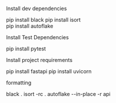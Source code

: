 Install dev dependencies

pip install black
pip install isort   
pip install autoflake

Install Test Dependencies

pip install pytest 

Install project requirements

pip install fastapi
pip install uvicorn


formatting

black .
isort -rc .
autoflake --in-place -r api